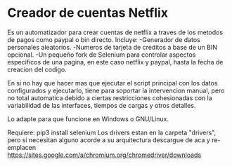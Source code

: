 # Creador de cuentas Netflix 
Es un automatizador para crear cuentas de netflix a traves de los metodos de pagos como paypal o bin directo.
Incluye:
-Generador de datos personales aleatorios.
-Numeros de tarjeta de creditos a base de un BIN opcional.
-Un pequeño fork de Selenium para controlar aspectos especificos de una pagina, en este caso netflix y paypal, hasta la fecha de creacion del codigo.

En si no hay que hacer mas que ejecutar el script principal con los datos configurados y ejecutarlo, tiene para soportar la intervencion manual, pero no total automatica debido a ciertas restricciones cohesionadas con la variabilidad de las interfaces, tiempos de cargas y otros detalles.


Lo adapte para que funcione en Windows o GNU/Linux.

Requiere:
  pip3 install selenium
  Los drivers estan en la carpeta "drivers", pero si necesitan alguno acorde a su arquitectura descargue de aca y re-emplacen
  https://sites.google.com/a/chromium.org/chromedriver/downloads

